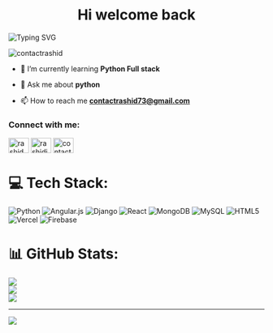 <h1 align="center">Hi welcome back </h1>
<img src="https://camo.githubusercontent.com/6cb76659e21196f3c624c15749dbb846eeed03e52f9c3b290b38756759d30f63/68747470733a2f2f726561646d652d747970696e672d7376672e64656d6f6c61622e636f6d3f666f6e743d466972612b436f64652673697a653d33352670617573653d313030302663656e7465723d74727565267643656e7465723d747275652672616e646f6d3d66616c73652677696474683d343335266865696768743d3630266c696e65733d48692532432b49276d2b536168696c2b417461686172" alt="Typing SVG" data-canonical-src="https://readme-typing-svg.demolab.com?font=Fira+Code&amp;size=35&amp;pause=1000&amp;center=true&amp;vCenter=true&amp;random=false&amp;width=435&amp;height=60&amp;lines=Hi%2C+I'm+rashid+siddiqui" style="max-width: 100%;">

<p align="left"> <img src="https://komarev.com/ghpvc/?username=contactrashid&label=Profile%20views&color=0e75b6&style=flat" alt="contactrashid" /> </p>

- 🌱 I’m currently learning **Python Full stack**

- 💬 Ask me about **python**

- 📫 How to reach me **contactrashid73@gmail.com**

<h3 align="left">Connect with me:</h3>
<p align="left">
<a href="https://linkedin.com/in/Rashid Siddiqui" target="blank"><img align="center" src="https://raw.githubusercontent.com/rahuldkjain/github-profile-readme-generator/master/src/images/icons/Social/linked-in-alt.svg" alt="rashid siddiqui" height="30" width="40" /></a>
<a href="https://instagram.com/rashidibntahzeeb" target="blank"><img align="center" src="https://raw.githubusercontent.com/rahuldkjain/github-profile-readme-generator/master/src/images/icons/Social/instagram.svg" alt="rashidibntahzeeb" height="30" width="40" /></a>
<a href="https://www.hackerrank.com/contactrashid73" target="blank"><img align="center" src="https://raw.githubusercontent.com/rahuldkjain/github-profile-readme-generator/master/src/images/icons/Social/hackerrank.svg" alt="contactrashid73" height="30" width="40" /></a>
</p>

# 💻 Tech Stack:
![Python](https://img.shields.io/badge/python-3670A0?style=plastic&logo=python&logoColor=ffdd54) ![Angular.js](https://img.shields.io/badge/angular.js-%23E23237.svg?style=plastic&logo=angularjs&logoColor=white) ![Django](https://img.shields.io/badge/django-%23092E20.svg?style=plastic&logo=django&logoColor=white) ![React](https://img.shields.io/badge/react-%2320232a.svg?style=plastic&logo=react&logoColor=%2361DAFB) ![MongoDB](https://img.shields.io/badge/MongoDB-%234ea94b.svg?style=plastic&logo=mongodb&logoColor=white) ![MySQL](https://img.shields.io/badge/mysql-4479A1.svg?style=plastic&logo=mysql&logoColor=white) ![HTML5](https://img.shields.io/badge/html5-%23E34F26.svg?style=plastic&logo=html5&logoColor=white) ![Vercel](https://img.shields.io/badge/vercel-%23000000.svg?style=plastic&logo=vercel&logoColor=white) ![Firebase](https://img.shields.io/badge/firebase-%23039BE5.svg?style=plastic&logo=firebase)
# 📊 GitHub Stats:
![](https://github-readme-stats.vercel.app/api?username=contactrashid&theme=dark&hide_border=true&include_all_commits=true&count_private=true)<br/>
![](https://github-readme-streak-stats.herokuapp.com/?user=contactrashid&theme=dark&hide_border=true)<br/>
![](https://github-readme-stats.vercel.app/api/top-langs/?username=contactrashid&theme=dark&hide_border=true&include_all_commits=true&count_private=true&layout=compact)

---
[![](https://visitcount.itsvg.in/api?id=contactrashid&icon=0&color=0)](https://visitcount.itsvg.in)

<!-- Proudly created with GPRM ( https://gprm.itsvg.in ) -->
